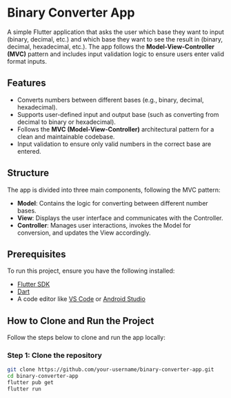 # Binary Converter App

A simple Flutter application that asks the user which base they want to input (binary, decimal, etc.) and which base they want to see the result in (binary, decimal, hexadecimal, etc.). The app follows the **Model-View-Controller (MVC)** pattern and includes input validation logic to ensure users enter valid format inputs.

## Features

- Converts numbers between different bases (e.g., binary, decimal, hexadecimal).
- Supports user-defined input and output base (such as converting from decimal to binary or hexadecimal).
- Follows the **MVC (Model-View-Controller)** architectural pattern for a clean and maintainable codebase.
- Input validation to ensure only valid numbers in the correct base are entered.

## Structure

The app is divided into three main components, following the MVC pattern:

- **Model**: Contains the logic for converting between different number bases.
- **View**: Displays the user interface and communicates with the Controller.
- **Controller**: Manages user interactions, invokes the Model for conversion, and updates the View accordingly.

## Prerequisites

To run this project, ensure you have the following installed:

- [Flutter SDK](https://flutter.dev/docs/get-started/install)
- [Dart](https://dart.dev/get-dart)
- A code editor like [VS Code](https://code.visualstudio.com/) or [Android Studio](https://developer.android.com/studio)

## How to Clone and Run the Project

Follow the steps below to clone and run the app locally:

### Step 1: Clone the repository

```bash
git clone https://github.com/your-username/binary-converter-app.git
cd binary-converter-app
flutter pub get
flutter run
